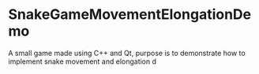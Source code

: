 # SnakeGameMovementElongationDemo
A small game made using C++ and Qt, purpose is to demonstrate how to implement snake movement and elongation
d
